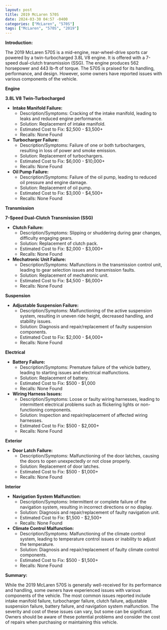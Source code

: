 ```yaml
---
layout: post
title: 2019 McLaren 570S
date: 2024-03-30 04:57 -0400
categories: ["McLaren", "570S"]
tags: ["McLaren", "570S", "2019"]
---
```

**Introduction:**

The 2019 McLaren 570S is a mid-engine, rear-wheel-drive sports car powered by a twin-turbocharged 3.8L V8 engine. It is offered with a 7-speed dual-clutch transmission (SSG). The engine produces 562 horsepower and 443 lb-ft of torque. The 570S is praised for its handling, performance, and design. However, some owners have reported issues with various components of the vehicle.

**Engine**

**3.8L V8 Twin-Turbocharged**

* **Intake Manifold Failure:**
    * Description/Symptoms: Cracking of the intake manifold, leading to leaks and reduced engine performance.
    * Solution: Replacement of intake manifold.
    * Estimated Cost to Fix: $2,500 - $3,500+
    * Recalls: None Found
* **Turbocharger Failure:**
    * Description/Symptoms: Failure of one or both turbochargers, resulting in loss of power and smoke emission.
    * Solution: Replacement of turbochargers.
    * Estimated Cost to Fix: $6,000 - $10,000+
    * Recalls: None Found
* **Oil Pump Failure:**
    * Description/Symptoms: Failure of the oil pump, leading to reduced oil pressure and engine damage.
    * Solution: Replacement of oil pump.
    * Estimated Cost to Fix: $3,000 - $4,500+
    * Recalls: None Found

**Transmission**

**7-Speed Dual-Clutch Transmission (SSG)**

* **Clutch Failure:**
    * Description/Symptoms: Slipping or shuddering during gear changes, difficulty engaging gears.
    * Solution: Replacement of clutch pack.
    * Estimated Cost to Fix: $2,000 - $3,000+
    * Recalls: None Found
* **Mechatronic Unit Failure:**
    * Description/Symptoms: Malfunctions in the transmission control unit, leading to gear selection issues and transmission faults.
    * Solution: Replacement of mechatronic unit.
    * Estimated Cost to Fix: $4,500 - $6,000+
    * Recalls: None Found

**Suspension**

* **Adjustable Suspension Failure:**
    * Description/Symptoms: Malfunctioning of the active suspension system, resulting in uneven ride height, decreased handling, and stability issues.
    * Solution: Diagnosis and repair/replacement of faulty suspension components.
    * Estimated Cost to Fix: $2,000 - $4,000+
    * Recalls: None Found

**Electrical**

* **Battery Failure:**
    * Description/Symptoms: Premature failure of the vehicle battery, leading to starting issues and electrical malfunctions.
    * Solution: Replacement of battery.
    * Estimated Cost to Fix: $500 - $1,000
    * Recalls: None Found
* **Wiring Harness Issues:**
    * Description/Symptoms: Loose or faulty wiring harnesses, leading to intermittent electrical problems such as flickering lights or non-functioning components.
    * Solution: Inspection and repair/replacement of affected wiring harnesses.
    * Estimated Cost to Fix: $500 - $2,000+
    * Recalls: None Found

**Exterior**

* **Door Latch Failure:**
    * Description/Symptoms: Malfunctioning of the door latches, causing the doors to open unexpectedly or not close properly.
    * Solution: Replacement of door latches.
    * Estimated Cost to Fix: $500 - $1,000+
    * Recalls: None Found

**Interior**

* **Navigation System Malfunction:**
    * Description/Symptoms: Intermittent or complete failure of the navigation system, resulting in incorrect directions or no display.
    * Solution: Diagnosis and repair/replacement of faulty navigation unit.
    * Estimated Cost to Fix: $1,500 - $2,500+
    * Recalls: None Found
* **Climate Control Malfunction:**
    * Description/Symptoms: Malfunctioning of the climate control system, leading to temperature control issues or inability to adjust the temperature.
    * Solution: Diagnosis and repair/replacement of faulty climate control components.
    * Estimated Cost to Fix: $500 - $1,500+
    * Recalls: None Found

**Summary:**

While the 2019 McLaren 570S is generally well-received for its performance and handling, some owners have experienced issues with various components of the vehicle. The most common issues reported include intake manifold failure, turbocharger failure, clutch failure, adjustable suspension failure, battery failure, and navigation system malfunction. The severity and cost of these issues can vary, but some can be significant. Owners should be aware of these potential problems and consider the cost of repairs when purchasing or maintaining this vehicle.
